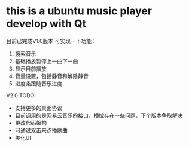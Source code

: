 # this is a ubuntu music player develop with Qt
目前已完成V1.0版本
可实现一下功能：
1. 搜索音乐
2. 基础播放暂停上一曲下一曲
3. 显示目前播放
4. 音量设置，包括静音和解除静音
5. 进度条跟随音乐进度


V2.0 TODO:
* 支持更多的桌面协议
* 目前调用的是网易云音乐的接口，播控存在一些问题，下个版本争取解决
* 更改代码架构
* 可通过双击来点播歌曲
* 美化UI
